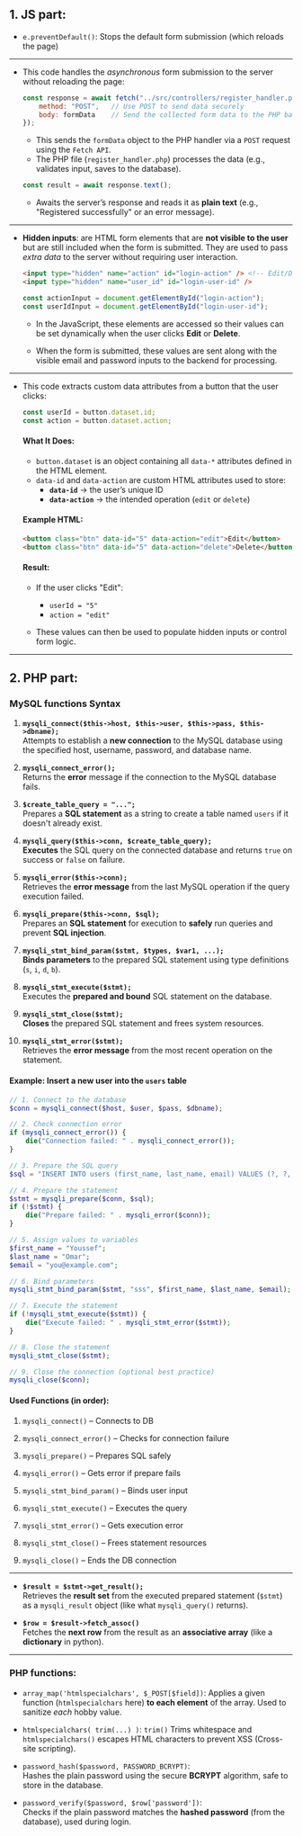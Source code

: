 ## 1. JS part:

- `e.preventDefault()`: Stops the default form submission (which reloads the page)
---
- This code handles the *asynchronous* form submission to the server without reloading the page:
	```javascript
	const response = await fetch("../src/controllers/register_handler.php", {
	    method: "POST",   // Use POST to send data securely
	    body: formData    // Send the collected form data to the PHP backend
	});
	```
	- This sends the `formData` object to the PHP handler via a `POST` request using the `Fetch API`.
	- The PHP file (`register_handler.php`) processes the data (e.g., validates input, saves to the database).
	```javascript
	const result = await response.text();
	```
	- Awaits the server’s response and reads it as **plain text** (e.g., "Registered successfully" or an error message).
---
- **Hidden inputs**: are HTML form elements that are **not visible to the user** but are still included when the form is submitted. They are used to pass *extra data* to the server without requiring user interaction.

	```html
	<input type="hidden" name="action" id="login-action" /> <!-- Edit/Delete -->
	<input type="hidden" name="user_id" id="login-user-id" />
	```
	```javascript
	const actionInput = document.getElementById("login-action");
	const userIdInput = document.getElementById("login-user-id");
	```

	- In the JavaScript, these elements are accessed so their values can be set dynamically when the user clicks **Edit** or **Delete**.
	    
	- When the form is submitted, these values are sent along with the visible email and password inputs to the backend for processing.
---
- This code extracts custom data attributes from a button that the user clicks:
	```javascript
	const userId = button.dataset.id;
	const action = button.dataset.action;
	```

	#### **What It Does:**
	
	- `button.dataset` is an object containing all `data-*` attributes defined in the HTML element.
	- `data-id` and `data-action` are custom HTML attributes used to store:
	    - **`data-id`** → the user’s unique ID
	    - **`data-action`** → the intended operation (`edit` or `delete`)
	        
	
	#### **Example HTML:**
	```html
	<button class="btn" data-id="5" data-action="edit">Edit</button>
	<button class="btn" data-id="5" data-action="delete">Delete</button>
	```
	
	#### **Result:**
	- If the user clicks "Edit":
	    - `userId = "5"`
	    - `action = "edit"`
	        
	- These values can then be used to populate hidden inputs or control form logic.

---
## 2. PHP part:

### **MySQL functions Syntax**

1. **`mysqli_connect($this->host, $this->user, $this->pass, $this->dbname);`**  
    Attempts to establish a **new connection** to the MySQL database using the specified host, username, password, and database name.
    
2. **`mysqli_connect_error();`**  
    Returns the **error** message if the connection to the MySQL database fails.
    
3. **`$create_table_query = "...";`**  
    Prepares a **SQL statement** as a string to create a table named `users` if it doesn't already exist.
    
4. **`mysqli_query($this->conn, $create_table_query);`**  
    **Executes** the SQL query on the connected database and returns `true` on success or `false` on failure.
    
5. **`mysqli_error($this->conn);`**  
    Retrieves the **error message** from the last MySQL operation if the query execution failed.
    
6. **`mysqli_prepare($this->conn, $sql);`**  
    Prepares an **SQL statement** for execution to **safely** run queries and prevent **SQL injection**.
    
7. **`mysqli_stmt_bind_param($stmt, $types, $var1, ...);`**  
    **Binds parameters** to the prepared SQL statement using type definitions (`s`, `i`, `d`, `b`).
    
8. **`mysqli_stmt_execute($stmt);`**  
    Executes the **prepared and bound** SQL statement on the database.
    
9. **`mysqli_stmt_close($stmt);`**  
    **Closes** the prepared SQL statement and frees system resources.
    
10. **`mysqli_stmt_error($stmt);`**  
    Retrieves the **error message** from the most recent operation on the statement.
####  **Example: Insert a new user into the `users` table**

```php
// 1. Connect to the database
$conn = mysqli_connect($host, $user, $pass, $dbname);

// 2. Check connection error
if (mysqli_connect_error()) {
    die("Connection failed: " . mysqli_connect_error());
}

// 3. Prepare the SQL query
$sql = "INSERT INTO users (first_name, last_name, email) VALUES (?, ?, ?)";

// 4. Prepare the statement
$stmt = mysqli_prepare($conn, $sql);
if (!$stmt) {
    die("Prepare failed: " . mysqli_error($conn));
}

// 5. Assign values to variables
$first_name = "Youssef";
$last_name = "Omar";
$email = "you@example.com";

// 6. Bind parameters
mysqli_stmt_bind_param($stmt, "sss", $first_name, $last_name, $email);

// 7. Execute the statement
if (!mysqli_stmt_execute($stmt)) {
    die("Execute failed: " . mysqli_stmt_error($stmt));
}

// 8. Close the statement
mysqli_stmt_close($stmt);

// 9. Close the connection (optional best practice)
mysqli_close($conn);
```

#### Used Functions (in order):

1. `mysqli_connect()` – Connects to DB
    
2. `mysqli_connect_error()` – Checks for connection failure
    
3. `mysqli_prepare()` – Prepares SQL safely
    
4. `mysqli_error()` – Gets error if prepare fails
    
5. `mysqli_stmt_bind_param()` – Binds user input
    
6. `mysqli_stmt_execute()` – Executes the query
    
7. `mysqli_stmt_error()` – Gets execution error
    
8. `mysqli_stmt_close()` – Frees statement resources
    
9. `mysqli_close()` – Ends the DB connection
    
---
- **`$result = $stmt->get_result();`**  
Retrieves the **result set** from the executed prepared statement (`$stmt`) as a `mysqli_result` object (like what `mysqli_query()` returns).


- **`$row = $result->fetch_assoc()`**  
Fetches the **next row** from the result as an **associative array** (like a **dictionary** in python).

---
### **PHP functions:**

- `array_map('htmlspecialchars', $_POST[$field])`: 
	Applies a given function (`htmlspecialchars` here) **to each element** of the array. Used to sanitize *each* hobby value.
    
- `htmlspecialchars( trim(...) )`:
	`trim()` Trims whitespace and `htmlspecialchars()` escapes HTML characters to prevent XSS (Cross-site scripting).

- `password_hash($password, PASSWORD_BCRYPT)`:  
    Hashes the plain password using the secure **BCRYPT** algorithm, safe to store in the database.
    
- `password_verify($password, $row['password'])`:  
    Checks if the plain password matches the **hashed password** (from the database), used during login.